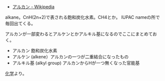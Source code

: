 - [アルカン - Wikipedia](https://ja.wikipedia.org/wiki/%E3%82%A2%E3%83%AB%E3%82%AB%E3%83%B3)

alkane。CnH(2n+2)で表される飽和炭化水素。CH4とか。
IUPAC nameの所で毎回出てくる。

アルカンが一部変わるとアルケンとかアルキル基になるのでここにまとめておく。

- アルカン 飽和炭化水素
- アルケン (alkene）アルカンの一つが二重結合になったもの
- アルキル基 (alkyl group) アルカンからHが一つ無くなった官能基

[化学](%E5%8C%96%E5%AD%A6)より。